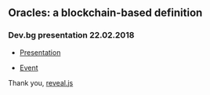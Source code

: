 ## Oracles: a blockchain-based definition

### Dev.bg presentation 22.02.2018

+ [Presentation](http://omachine.tech/p)

+ [Event](https://www.facebook.com/events/531026823929803/)


Thank you, [reveal.js](https://github.com/hakimel/reveal.js)
